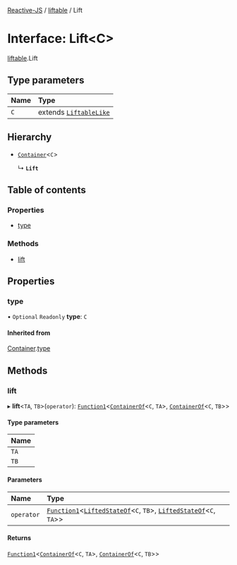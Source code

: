 [Reactive-JS](../README.md) / [liftable](../modules/liftable.md) / Lift

# Interface: Lift<C\>

[liftable](../modules/liftable.md).Lift

## Type parameters

| Name | Type |
| :------ | :------ |
| `C` | extends [`LiftableLike`](liftable.LiftableLike.md) |

## Hierarchy

- [`Container`](container.Container.md)<`C`\>

  ↳ **`Lift`**

## Table of contents

### Properties

- [type](liftable.Lift.md#type)

### Methods

- [lift](liftable.Lift.md#lift)

## Properties

### type

• `Optional` `Readonly` **type**: `C`

#### Inherited from

[Container](container.Container.md).[type](container.Container.md#type)

## Methods

### lift

▸ **lift**<`TA`, `TB`\>(`operator`): [`Function1`](../modules/functions.md#function1)<[`ContainerOf`](../modules/container.md#containerof)<`C`, `TA`\>, [`ContainerOf`](../modules/container.md#containerof)<`C`, `TB`\>\>

#### Type parameters

| Name |
| :------ |
| `TA` |
| `TB` |

#### Parameters

| Name | Type |
| :------ | :------ |
| `operator` | [`Function1`](../modules/functions.md#function1)<[`LiftedStateOf`](../modules/liftable.md#liftedstateof)<`C`, `TB`\>, [`LiftedStateOf`](../modules/liftable.md#liftedstateof)<`C`, `TA`\>\> |

#### Returns

[`Function1`](../modules/functions.md#function1)<[`ContainerOf`](../modules/container.md#containerof)<`C`, `TA`\>, [`ContainerOf`](../modules/container.md#containerof)<`C`, `TB`\>\>
